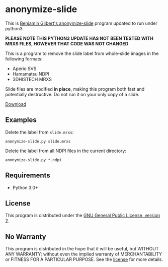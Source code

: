 anonymize-slide
===============

This is [Benjamin Gilbert's anonymize-slide](https://github.com/bgilbert/anonymize-slide) program updated to run under python3.

**PLEASE NOTE THIS PYTHON3 UPDATE HAS NOT BEEN TESTED WITH MRXS FILES, HOWEVER THAT CODE WAS NOT CHANGED**

This is a program to remove the slide label from whole-slide images in the
following formats:

 * Aperio SVS
 * Hamamatsu NDPI
 * 3DHISTECH MRXS

Slide files are modified **in place**, making this program both fast and
potentially destructive.  Do not run it on your only copy of a slide.

[Download](https://github.com/cornish/anonymize-slide-python3/releases)

Examples
--------

Delete the label from `slide.mrxs`:

    anonymize-slide.py slide.mrxs

Delete the label from all NDPI files in the current directory:

    anonymize-slide.py *.ndpi

Requirements
------------

 * Python 3.0+

License
-------

This program is distributed under the [GNU General Public License, version
2](LICENSE).

No Warranty
-----------

This program is distributed in the hope that it will be useful, but WITHOUT
ANY WARRANTY; without even the implied warranty of MERCHANTABILITY or
FITNESS FOR A PARTICULAR PURPOSE.  See the [license](COPYING) for more
details.

